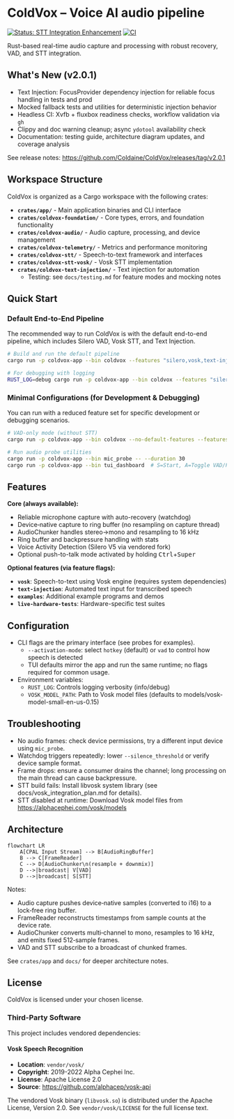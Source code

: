 # ColdVox – Voice AI audio pipeline

[![Status: STT Integration Enhancement](https://img.shields.io/badge/Status-STT%20Integration%20Enhancement-blue)](docs/PROJECT_STATUS.md)
[![CI](https://github.com/Coldaine/ColdVox/actions/workflows/ci.yml/badge.svg)](https://github.com/Coldaine/ColdVox/actions/workflows/ci.yml)

Rust-based real-time audio capture and processing with robust recovery, VAD, and STT integration.

## What's New (v2.0.1)

- Text Injection: FocusProvider dependency injection for reliable focus handling in tests and prod
- Mocked fallback tests and utilities for deterministic injection behavior
- Headless CI: Xvfb + fluxbox readiness checks, workflow validation via `gh`
- Clippy and doc warning cleanup; async `ydotool` availability check
- Documentation: testing guide, architecture diagram updates, and coverage analysis

See release notes: https://github.com/Coldaine/ColdVox/releases/tag/v2.0.1

## Workspace Structure

ColdVox is organized as a Cargo workspace with the following crates:

- **`crates/app/`** - Main application binaries and CLI interface
- **`crates/coldvox-foundation/`** - Core types, errors, and foundation functionality
- **`crates/coldvox-audio/`** - Audio capture, processing, and device management
- **`crates/coldvox-telemetry/`** - Metrics and performance monitoring
- **`crates/coldvox-stt/`** - Speech-to-text framework and interfaces
- **`crates/coldvox-stt-vosk/`** - Vosk STT implementation
- **`crates/coldvox-text-injection/`** - Text injection for automation
  - Testing: see `docs/testing.md` for feature modes and mocking notes

## Quick Start

### Default End-to-End Pipeline

The recommended way to run ColdVox is with the default end-to-end pipeline, which includes Silero VAD, Vosk STT, and Text Injection.

```bash
# Build and run the default pipeline
cargo run -p coldvox-app --bin coldvox --features "silero,vosk,text-injection"

# For debugging with logging
RUST_LOG=debug cargo run -p coldvox-app --bin coldvox --features "silero,vosk,text-injection"
```

### Minimal Configurations (for Development & Debugging)

You can run with a reduced feature set for specific development or debugging scenarios.

```bash
# VAD-only mode (without STT)
cargo run -p coldvox-app --bin coldvox --no-default-features --features "silero,text-injection"

# Run audio probe utilities
cargo run -p coldvox-app --bin mic_probe -- --duration 30
cargo run -p coldvox-app --bin tui_dashboard  # S=Start, A=Toggle VAD/PTT, R=Reset, Q=Quit
```

## Features

**Core (always available):**
- Reliable microphone capture with auto-recovery (watchdog)
- Device‑native capture to ring buffer (no resampling on capture thread)
- AudioChunker handles stereo→mono and resampling to 16 kHz
- Ring buffer and backpressure handling with stats
- Voice Activity Detection (Silero V5 via vendored fork)
- Optional push-to-talk mode activated by holding <kbd>Ctrl</kbd>+<kbd>Super</kbd>

**Optional features (via feature flags):**
- **`vosk`**: Speech-to-text using Vosk engine (requires system dependencies)
- **`text-injection`**: Automated text input for transcribed speech
- **`examples`**: Additional example programs and demos
- **`live-hardware-tests`**: Hardware-specific test suites

## Configuration

- CLI flags are the primary interface (see probes for examples).
  - `--activation-mode`: select `hotkey` (default) or `vad` to control how speech is detected
  - TUI defaults mirror the app and run the same runtime; no flags required for common usage.
- Environment variables:
  - `RUST_LOG`: Controls logging verbosity (info/debug)
  - `VOSK_MODEL_PATH`: Path to Vosk model files (defaults to models/vosk-model-small-en-us-0.15)

## Troubleshooting

- No audio frames: check device permissions, try a different input device using `mic_probe`.
- Watchdog triggers repeatedly: lower `--silence_threshold` or verify device sample format.
- Frame drops: ensure a consumer drains the channel; long processing on the main thread can cause backpressure.
- STT build fails: Install libvosk system library (see docs/vosk_integration_plan.md for details).
- STT disabled at runtime: Download Vosk model files from https://alphacephei.com/vosk/models

## Architecture

```mermaid
flowchart LR
    A[CPAL Input Stream] --> B[AudioRingBuffer]
    B --> C[FrameReader]
    C --> D[AudioChunker\n(resample + downmix)]
    D -->|broadcast| V[VAD]
    D -->|broadcast| S[STT]
```

Notes:
- Audio capture pushes device‑native samples (converted to i16) to a lock‑free ring buffer.
- FrameReader reconstructs timestamps from sample counts at the device rate.
- AudioChunker converts multi‑channel to mono, resamples to 16 kHz, and emits fixed 512‑sample frames.
- VAD and STT subscribe to a broadcast of chunked frames.

See `crates/app` and `docs/` for deeper architecture notes.

## License

ColdVox is licensed under your chosen license.

### Third-Party Software

This project includes vendored dependencies:

#### Vosk Speech Recognition
- **Location**: `vendor/vosk/`
- **Copyright**: 2019-2022 Alpha Cephei Inc.
- **License**: Apache License 2.0
- **Source**: https://github.com/alphacep/vosk-api

The vendored Vosk binary (`libvosk.so`) is distributed under the Apache License, Version 2.0.
See `vendor/vosk/LICENSE` for the full license text.
